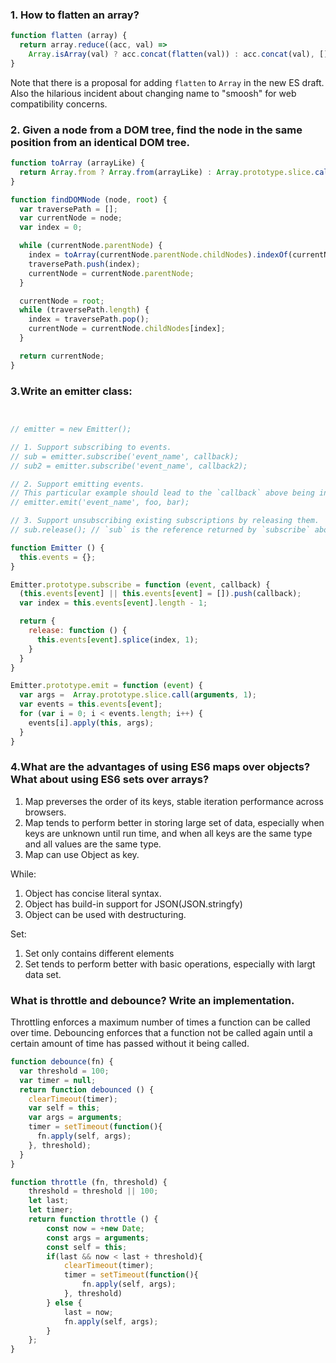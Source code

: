 ### 1. How to flatten an array?

```javascript
function flatten (array) {
  return array.reduce((acc, val) =>
    Array.isArray(val) ? acc.concat(flatten(val)) : acc.concat(val), []);
}

```

Note that there is a proposal for adding `flatten` to `Array` in the new ES draft. Also the hilarious incident about changing name to "smoosh" for web compatibility concerns.

### 2. Given a node from a DOM tree, find the node in the same position from an identical DOM tree.

```javascript
function toArray (arrayLike) {
  return Array.from ? Array.from(arrayLike) : Array.prototype.slice.call(arrayLike);
}

function findDOMNode (node, root) {
  var traversePath = [];
  var currentNode = node;
  var index = 0;

  while (currentNode.parentNode) {
    index = toArray(currentNode.parentNode.childNodes).indexOf(currentNode);
    traversePath.push(index);
    currentNode = currentNode.parentNode;
  }

  currentNode = root;
  while (traversePath.length) {
    index = traversePath.pop();
    currentNode = currentNode.childNodes[index];
  }

  return currentNode;
}
```

### 3.Write an emitter class:

```javascript


// emitter = new Emitter();

// 1. Support subscribing to events.
// sub = emitter.subscribe('event_name', callback);
// sub2 = emitter.subscribe('event_name', callback2);

// 2. Support emitting events.
// This particular example should lead to the `callback` above being invoked with `foo` and `bar` as parameters.
// emitter.emit('event_name', foo, bar);

// 3. Support unsubscribing existing subscriptions by releasing them.
// sub.release(); // `sub` is the reference returned by `subscribe` above 

function Emitter () {
  this.events = {};
}

Emitter.prototype.subscribe = function (event, callback) {
  (this.events[event] || this.events[event] = []).push(callback);
  var index = this.events[event].length - 1;

  return {
    release: function () {
      this.events[event].splice(index, 1);
    }
  }
}

Emitter.prototype.emit = function (event) {
  var args =  Array.prototype.slice.call(arguments, 1);
  var events = this.events[event]; 
  for (var i = 0; i < events.length; i++) {
    events[i].apply(this, args);
  }
}

```

### 4.What are the advantages of using ES6 maps over objects? What about using ES6 sets over arrays? 

1. Map preverses the order of its keys, stable iteration performance across browsers.
2. Map tends to perform better in storing large set of data, especially when keys are unknown until run time, and when all keys are the same type and all values are the same type.
3. Map can use Object as key.

While:
1. Object has concise literal syntax.
2. Object has build-in support for JSON(JSON.stringfy)
3. Object can be used with destructuring.

Set:
1. Set only contains different elements
2. Set tends to perform better with basic operations, especially with largt data set.


### What is throttle and debounce? Write an implementation.

Throttling enforces a maximum number of times a function can be called over time.
Debouncing enforces that a function not be called again until a certain amount of time has passed without it being called. 

```javascript
function debounce(fn) {
  var threshold = 100;
  var timer = null;
  return function debounced () {
    clearTimeout(timer);
    var self = this;
    var args = arguments;
    timer = setTimeout(function(){
      fn.apply(self, args);
    }, threshold);
  }
}

function throttle (fn, threshold) {
    threshold = threshold || 100;
    let last;
    let timer;
    return function throttle () {
        const now = +new Date;
        const args = arguments;
        const self = this;
        if(last && now < last + threshold){
            clearTimeout(timer);
            timer = setTimeout(function(){
                fn.apply(self, args);
            }, threshold)
        } else {
            last = now;
            fn.apply(self, args);
        }
    };
}
```








